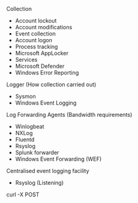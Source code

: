 Collection
- Account lockout
- Account modifications
- Event collection
- Account logon
- Process tracking
- Microsoft AppLocker
- Services
- Microsoft Defender
- Windows Error Reporting

Logger (How collection carried out)
- Sysmon
- Windows Event Logging

Log Forwarding Agents (Bandwidth requirements)
- Winlogbeat
- NXLog
- Fluentd 
- Rsyslog
- Splunk forwarder
- Windows Event Forwarding (WEF)

Centralised event logging facility
- Rsyslog (Listening)

curl -X POST 
